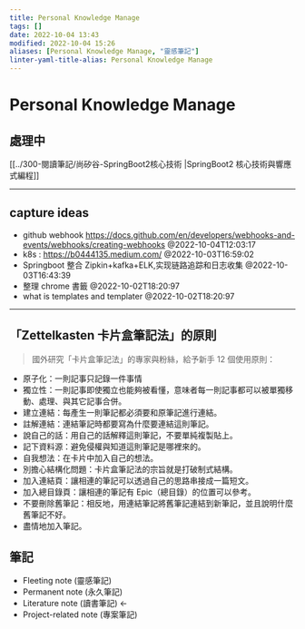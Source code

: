 ```yaml
---
title: Personal Knowledge Manage
tags: []
date: 2022-10-04 13:43
modified: 2022-10-04 15:26
aliases: [Personal Knowledge Manage, "靈感筆記"]
linter-yaml-title-alias: Personal Knowledge Manage
---
```


# Personal Knowledge Manage

## 處理中

[[../300-閱讀筆記/尚矽谷-SpringBoot2核心技術 |SpringBoot2 核心技術與響應式編程]]

---

## capture ideas

- github webhook https://docs.github.com/en/developers/webhooks-and-events/webhooks/creating-webhooks @2022-10-04T12:03:17
- k8s : https://b0444135.medium.com/ @2022-10-03T16:59:02
- Springboot 整合 Zipkin+kafka+ELK,实现链路追踪和日志收集 @2022-10-03T16:43:39
- 整理 chrome 書籤 @2022-10-02T18:20:97
- what is templates and templater @2022-10-02T18:20:97

---

## 「Zettelkasten 卡片盒筆記法」的原則

> 國外研究「卡片盒筆記法」的專家與粉絲，給予新手 12 個使用原則：

* 原子化：一則記事只記錄一件事情
* 獨立性：一則記事即使獨立也能夠被看懂，意味者每一則記事都可以被單獨移動、處理、與其它記事合併。
* 建立連結：每產生一則筆記都必須要和原筆記進行連結。
* 註解連結：連結筆記時都要寫為什麼要連結這則筆記。
* 說自己的話：用自己的話解釋這則筆記，不要單純複製貼上。
* 記下資料源：避免侵權與知道這則筆記是哪裡來的。
* 自我想法：在卡片中加入自己的想法。
* 別擔心結構化問題：卡片盒筆記法的宗旨就是打破制式結構。
* 加入連結頁：讓相連的筆記可以透過自己的思路串接成一篇短文。
* 加入總目錄頁：讓相連的筆記有 Epic（總目錄）的位置可以參考。
* 不要刪除舊筆記：相反地，用連結筆記將舊筆記連結到新筆記，並且說明什麼舊筆記不好。
* 盡情地加入筆記。  

## 筆記

* Fleeting note (靈感筆記)
* Permanent note (永久筆記)
* Literature note (讀書筆記) <-
* Project-related note (專案筆記)
